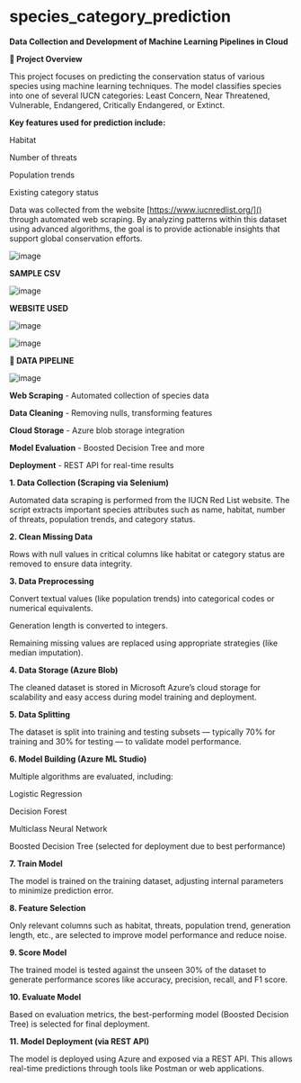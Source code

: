 # species_category_prediction
**Data Collection and Development of Machine Learning Pipelines in Cloud**

**🐾 Project Overview**

This project focuses on predicting the conservation status of various species using machine learning techniques. The model classifies species into one of several IUCN categories: Least Concern, Near Threatened, Vulnerable, Endangered, Critically Endangered, or Extinct.

**Key features used for prediction include:**

Habitat

Number of threats

Population trends

Existing category status

Data was collected from the website [https://www.iucnredlist.org/]() through automated web scraping. By analyzing patterns within this dataset using advanced algorithms, the goal is to provide actionable insights that support global conservation efforts.


![image](https://github.com/user-attachments/assets/0bdd4347-eba9-49fc-9ff0-3c573a10a7b0)

**SAMPLE CSV**


![image](https://github.com/user-attachments/assets/7558923b-c7b5-4d61-a6b5-44f6b909a73e)


**WEBSITE USED**

![image](https://github.com/user-attachments/assets/0824aab4-49c8-4e5d-95b7-77ca328e55b6)



![image](https://github.com/user-attachments/assets/984386be-e62a-4961-9b20-8798face3048)


**🧪 DATA PIPELINE**

![image](https://github.com/user-attachments/assets/d24eb30a-773a-405b-928f-cb2021169ffa)

 **Web Scraping** - Automated collection of species data
 
 **Data Cleaning** - Removing nulls, transforming features
 
 **Cloud Storage** - Azure blob storage integration
 
 **Model Evaluation** - Boosted Decision Tree and more
 
 **Deployment** - REST API for real-time results

**1. Data Collection (Scraping via Selenium)**

Automated data scraping is performed from the IUCN Red List website. The script extracts important species attributes such as name, habitat, number of threats, population trends, and category status.

**2. Clean Missing Data** 

Rows with null values in critical columns like habitat or category status are removed to ensure data integrity.

**3. Data Preprocessing**


Convert textual values (like population trends) into categorical codes or numerical equivalents.

Generation length is converted to integers.

Remaining missing values are replaced using appropriate strategies (like median imputation).

**4. Data Storage (Azure Blob)**

The cleaned dataset is stored in Microsoft Azure’s cloud storage for scalability and easy access during model training and deployment.

**5. Data Splitting**

The dataset is split into training and testing subsets — typically 70% for training and 30% for testing — to validate model performance.

**6. Model Building (Azure ML Studio)**

Multiple algorithms are evaluated, including:

Logistic Regression

Decision Forest

Multiclass Neural Network

Boosted Decision Tree (selected for deployment due to best performance)

**7. Train Model**

The model is trained on the training dataset, adjusting internal parameters to minimize prediction error.

**8. Feature Selection**

Only relevant columns such as habitat, threats, population trend, generation length, etc., are selected to improve model performance and reduce noise.

**9. Score Model**

The trained model is tested against the unseen 30% of the dataset to generate performance scores like accuracy, precision, recall, and F1 score.

**10. Evaluate Model**

Based on evaluation metrics, the best-performing model (Boosted Decision Tree) is selected for final deployment.

**11. Model Deployment (via REST API)**

The model is deployed using Azure and exposed via a REST API. This allows real-time predictions through tools like Postman or web applications.















